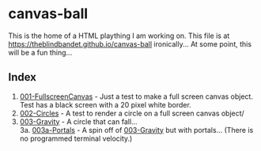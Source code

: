 # canvas-ball
This is the home of a HTML plaything I am working on. This file is at https://theblindbandet.github.io/canvas-ball ironically... At some point, this will be a fun thing...

## Index
1. [001-FullscreenCanvas](https://theblindbandet.github.io/canvas-ball/001-FullscreenCanvas) - Just a test to make a full screen canvas object. Test has a black screen with a 20 pixel white border.
2. [002-Circles](https://theblindbandet.github.io/canvas-ball/002-Circles) - A test to render a circle on a full screen canvas object/
3. [003-Gravity](https://theblindbandet.github.io/canvas-ball/003-Gravity) - A circle that can fall...  
   3a. [003a-Portals](https://theblindbandet.github.io/canvas-ball/003a-Portals) - A spin off of [003-Gravity](https://theblindbandet.github.io/canvas-ball/003-Gravity) but with portals... (There is no programmed terminal velocity.)